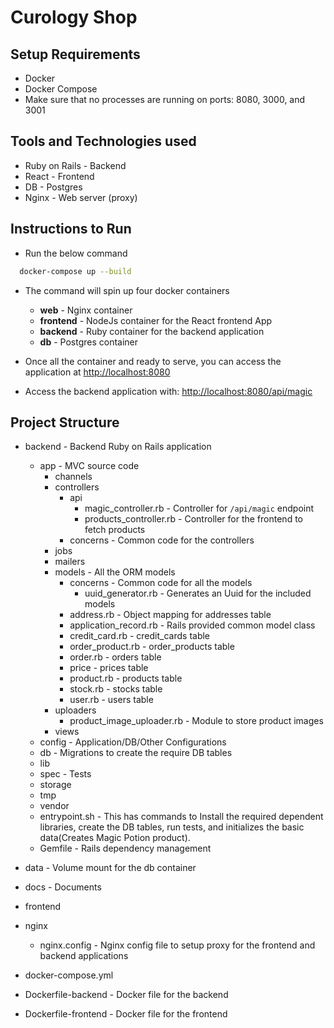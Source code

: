 # Curology Shop

## Setup Requirements

* Docker
* Docker Compose
* Make sure that no processes are running on ports: 8080, 3000, and 3001

## Tools and Technologies used

* Ruby on Rails - Backend
* React - Frontend
* DB - Postgres
* Nginx - Web server (proxy)

## Instructions to Run

* Run the below command

```bash
  docker-compose up --build
```

* The command will spin up four docker containers

  * **web** - Nginx container
  * **frontend** - NodeJs container for the React frontend App
  * **backend** - Ruby container for the backend application
  * **db** - Postgres container

* Once all the container and ready to serve, you can access the application at [http://localhost:8080](http://localhost:8080)
* Access the backend application with: [http://localhost:8080/api/magic](http://localhost:8080)

## Project Structure

* backend - Backend Ruby on Rails application
  
  * app - MVC source code
    * channels
    * controllers
      * api
        * magic_controller.rb - Controller for `/api/magic` endpoint
        * products_controller.rb - Controller for the frontend to fetch products
      * concerns - Common code for the controllers
    * jobs
    * mailers
    * models - All the ORM models
      * concerns - Common code for all the models
        * uuid_generator.rb - Generates an Uuid for the included models
      * address.rb - Object mapping for addresses table
      * application_record.rb - Rails provided common model class
      * credit_card.rb - credit_cards table
      * order_product.rb - order_products table
      * order.rb - orders table
      * price - prices table
      * product.rb - products table
      * stock.rb - stocks table
      * user.rb - users table
    * uploaders
      * product_image_uploader.rb - Module to store product images
    * views
  * config - Application/DB/Other Configurations
  * db - Migrations to create the require DB tables
  * lib
  * spec - Tests
  * storage
  * tmp
  * vendor
  * entrypoint.sh - This has commands to Install the required dependent libraries, create the DB tables, run tests, and initializes the basic data(Creates Magic Potion product).
  * Gemfile - Rails dependency management
* data - Volume mount for the db container
* docs - Documents
* frontend
* nginx
  * nginx.config - Nginx config file to setup proxy for the frontend and backend applications
* docker-compose.yml
* Dockerfile-backend - Docker file for the backend
* Dockerfile-frontend - Docker file for the frontend
